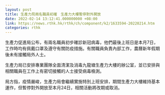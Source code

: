 ```yaml
---
layout: post
title: 生產力局兩名職員初確　生產力大樓暫停對外開放
date: 2022-02-14 13:12:41.000000000 +08:00
link: https://news.rthk.hk/rthk/ch/component/k2/1633594-20220214.htm
categories: rthk
---
```


生產力促進局公布，有兩名職員初步確診新冠病毒，他們最後上班日是本月7日，工作時均有佩戴口罩及遵守有關防疫措施。有關職員負責內部工作，農曆新年假期後未有接觸局外人士。

生產力局已安排專業團隊全面清潔及消毒九龍塘生產力大樓的辦公室，並已安排與相關職員在工作上有密切接觸的人士接受病毒檢測。

局方指，疫情嚴峻，生產力局會繼續實施特別上班安排，期間生產力大樓維持基本運作，但暫停對外開放至本月24日，相關活動將改期或取消。
